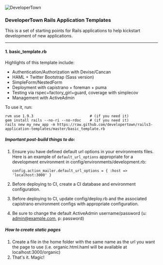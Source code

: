 ![DeveloperTown](http://www.developertown.com/wp-content/themes/dt2/images/header_devtown_logo.png)

### DeveloperTown Rails Application Templates

This is a set of starting points for Rails applications to help kickstart development of new applications.

------------------------------------------------------------------------------

#### 1. basic_template.rb
Highlights of this template include:

* Authentication/Authorization with Devise/Cancan
* HAML + Twitter Bootstrap (Sass version)
* SimpleForm/NestedForm
* Deployment with capistrano + foreman + puma
* Testing via rspec+factory_girl+guard, coverage with simplecov
* Management with ActiveAdmin

To use it, run:

    rvm use 1.9.3                          # (if you need it)
    gem install rails --no-ri --no-rdoc    # (if you need it)
    rails new my_new_app -m https://raw.github.com/developertown/rails3-application-templates/master/basic_template.rb

##### Important post-build things to do:

1. Ensure you have defined default url options in your environments files. Here is an example of ```default_url_options``` appropriate for a development environment in config/environments/development.rb:

    ```config.action_mailer.default_url_options = { :host => 'localhost:3000' }```

2. Before deploying to CI, create a CI database and environment configuration.
3. Before deploying to CI, update config/deploy.rb and the associated capistrano environment configs with appropriate configuration.
4. Be sure to change the default ActiveAdmin username/password (u: admin@example.com, p: password)

##### How to create static pages
1. Create a file in the home folder with the same name as the url you want the page to use (i.e. organic.html.haml will be available at localhost:3000/organic)
2. That's it. Magic!
